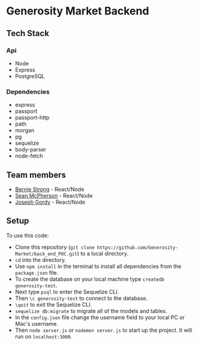 # Generosity Market Backend

## Tech Stack

### Api
- Node
- Express
- PostgreSQL

### Dependencies
- express
- passport
- passport-http
- path
- morgan
- pg
- sequelize
- body-parser
- node-fetch

## Team members
- [Bernie Strong](https://github.com/bstrong71) - React/Node
- [Sean McPherson](https://github.com/SeanMcP) - React/Node
- [Joseph Gordy](https://github.com/JGordy) - React/Node

## Setup
To use this code:
- Clone this repository (`git clone https://github.com/Generosity-Market/back_end_POC.git`) to a local directory.
- `cd` into the directory.
- Use `npm install` in the terminal to install all dependencies from the `package.json` file.
- To create the database on your local machine type `createdb generosity-test`.
- Next type `psql` to enter the Sequelize CLI.
- Then `\c generosity-test` to connect to the database.
- `\quit` to exit the Sequelize CLI.
- `sequelize db:migrate` to migrate all of the models and tables.
- In the `config.json` file change the username field to your local PC or Mac's username.
- Then `node server.js` or `nodemon server.js` to start up the project. It will run on `localhost:3000`.
